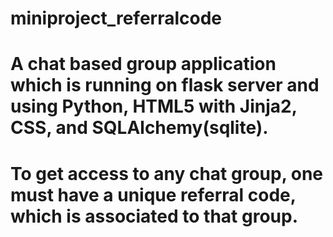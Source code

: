 # miniproject_referralcode
# A chat based group application which is running on flask server and using Python, HTML5 with Jinja2, CSS, and SQLAlchemy(sqlite).
# To get access to any chat group, one must have a unique referral code, which is associated to that group.
